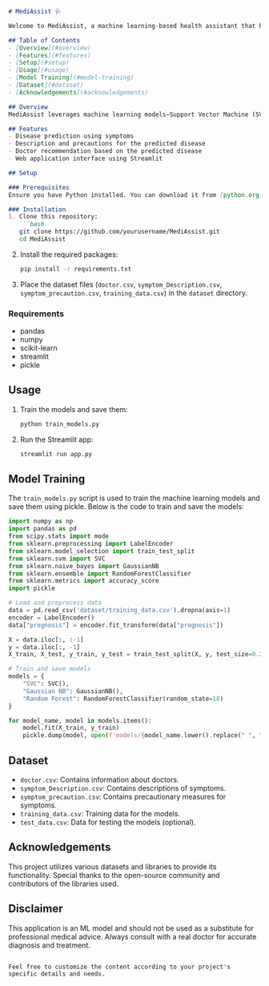 ```markdown
# MediAssist 🩺

Welcome to MediAssist, a machine learning-based health assistant that helps predict diseases based on symptoms, provides disease descriptions and precautions, and suggests doctors available for consultation.

## Table of Contents
- [Overview](#overview)
- [Features](#features)
- [Setup](#setup)
- [Usage](#usage)
- [Model Training](#model-training)
- [Dataset](#dataset)
- [Acknowledgements](#acknowledgements)

## Overview
MediAssist leverages machine learning models—Support Vector Machine (SVM), Naive Bayes, and Random Forest—to predict diseases based on user-input symptoms. It also provides a brief description of the disease, precautionary measures, and a list of doctors available for consultation.

## Features
- Disease prediction using symptoms
- Description and precautions for the predicted disease
- Doctor recommendation based on the predicted disease
- Web application interface using Streamlit

## Setup

### Prerequisites
Ensure you have Python installed. You can download it from [python.org](https://www.python.org/).

### Installation
1. Clone this repository:
   ```bash
   git clone https://github.com/yourusername/MediAssist.git
   cd MediAssist
   ```

2. Install the required packages:
   ```bash
   pip install -r requirements.txt
   ```

3. Place the dataset files (`doctor.csv`, `symptom_Description.csv`, `symptom_precaution.csv`, `training_data.csv`) in the `dataset` directory.

### Requirements
- pandas
- numpy
- scikit-learn
- streamlit
- pickle

## Usage

1. Train the models and save them:
   ```bash
   python train_models.py
   ```

2. Run the Streamlit app:
   ```bash
   streamlit run app.py
   ```

## Model Training
The `train_models.py` script is used to train the machine learning models and save them using pickle. Below is the code to train and save the models:

```python
import numpy as np
import pandas as pd
from scipy.stats import mode
from sklearn.preprocessing import LabelEncoder
from sklearn.model_selection import train_test_split
from sklearn.svm import SVC
from sklearn.naive_bayes import GaussianNB
from sklearn.ensemble import RandomForestClassifier
from sklearn.metrics import accuracy_score
import pickle

# Load and preprocess data
data = pd.read_csv('dataset/training_data.csv').dropna(axis=1)
encoder = LabelEncoder()
data["prognosis"] = encoder.fit_transform(data["prognosis"])

X = data.iloc[:, :-1]
y = data.iloc[:, -1]
X_train, X_test, y_train, y_test = train_test_split(X, y, test_size=0.2, random_state=24)

# Train and save models
models = {
    "SVC": SVC(),
    "Gaussian NB": GaussianNB(),
    "Random Forest": RandomForestClassifier(random_state=18)
}

for model_name, model in models.items():
    model.fit(X_train, y_train)
    pickle.dump(model, open(f'models/{model_name.lower().replace(" ", "_")}_model.pkl', 'wb'))
```

## Dataset
- `doctor.csv`: Contains information about doctors.
- `symptom_Description.csv`: Contains descriptions of symptoms.
- `symptom_precaution.csv`: Contains precautionary measures for symptoms.
- `training_data.csv`: Training data for the models.
- `test_data.csv`: Data for testing the models (optional).

## Acknowledgements
This project utilizes various datasets and libraries to provide its functionality. Special thanks to the open-source community and contributors of the libraries used.

## Disclaimer
This application is an ML model and should not be used as a substitute for professional medical advice. Always consult with a real doctor for accurate diagnosis and treatment.
```

Feel free to customize the content according to your project's specific details and needs.
